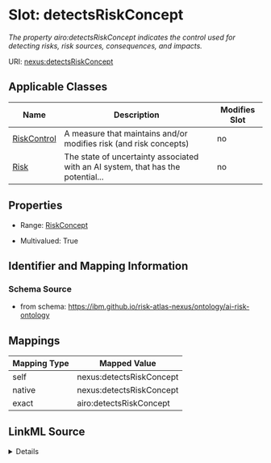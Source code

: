 

# Slot: detectsRiskConcept


_The property airo:detectsRiskConcept indicates the control used for detecting risks, risk sources,  consequences, and impacts._





URI: [nexus:detectsRiskConcept](https://ibm.github.io/risk-atlas-nexus/ontology/detectsRiskConcept)



<!-- no inheritance hierarchy -->





## Applicable Classes

| Name | Description | Modifies Slot |
| --- | --- | --- |
| [RiskControl](RiskControl.md) | A measure that maintains and/or modifies risk (and risk concepts) |  no  |
| [Risk](Risk.md) | The state of uncertainty associated with an AI system, that has the potential... |  no  |







## Properties

* Range: [RiskConcept](RiskConcept.md)

* Multivalued: True





## Identifier and Mapping Information







### Schema Source


* from schema: https://ibm.github.io/risk-atlas-nexus/ontology/ai-risk-ontology




## Mappings

| Mapping Type | Mapped Value |
| ---  | ---  |
| self | nexus:detectsRiskConcept |
| native | nexus:detectsRiskConcept |
| exact | airo:detectsRiskConcept |




## LinkML Source

<details>
```yaml
name: detectsRiskConcept
description: The property airo:detectsRiskConcept indicates the control used for detecting
  risks, risk sources,  consequences, and impacts.
from_schema: https://ibm.github.io/risk-atlas-nexus/ontology/ai-risk-ontology
exact_mappings:
- airo:detectsRiskConcept
rank: 1000
domain: RiskControl
alias: detectsRiskConcept
domain_of:
- Risk
- RiskControl
inverse: isDetectedBy
range: RiskConcept
multivalued: true
inlined: false

```
</details>